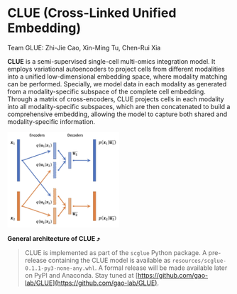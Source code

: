 # CLUE (Cross-Linked Unified Embedding)

Team GLUE: Zhi-Jie Cao, Xin-Ming Tu, Chen-Rui Xia

**CLUE** is a semi-supervised single-cell multi-omics integration model. It employs variational autoencoders to project cells from different modalities into a unified low-dimensional embedding space, where modality matching can be performed. Specially, we model data in each modality as generated from a modality-specific subspace of the complete cell embedding. Through a matrix of cross-encoders, CLUE projects cells in each modality into all modality-specific subspaces, which are then concatenated to build a comprehensive embedding, allowing the model to capture both shared and modality-specific information.

<img src="clue_architecture.jpg" width="50%">

**General architecture of CLUE ⤴️**

> CLUE is implemented as part of the `scglue` Python package. A pre-release containing the CLUE model is available as `resources/scglue-0.1.1-py3-none-any.whl`. A formal release will be made available later on PyPI and Anaconda. Stay tuned at [https://github.com/gao-lab/GLUE](https://github.com/gao-lab/GLUE).
